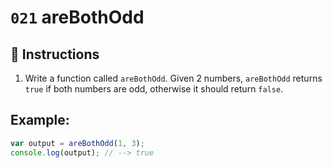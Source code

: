 # `021` areBothOdd

## 📝 Instructions

1. Write a function called `areBothOdd`. Given 2 numbers, `areBothOdd` returns `true` if both numbers are odd, otherwise it should return `false`.

## Example:

```Javascript
var output = areBothOdd(1, 3);
console.log(output); // --> true
```
